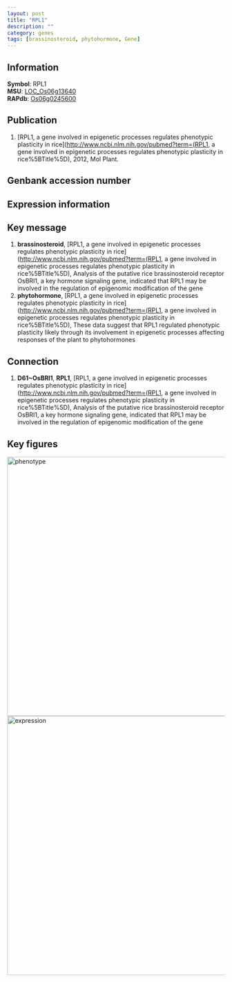 ```yaml
---
layout: post
title: "RPL1"
description: ""
category: genes
tags: [brassinosteroid, phytohormone, Gene]
---
```


## Information
__Symbol__: RPL1  
__MSU__: [LOC_Os06g13640](http://rice.plantbiology.msu.edu/cgi-bin/ORF_infopage.cgi?orf=LOC_Os06g13640)  
__RAPdb__: [Os06g0245600](http://rapdb.dna.affrc.go.jp/viewer/gbrowse_details/irgsp1?name=Os06g0245600)  

## Publication
1. [RPL1, a gene involved in epigenetic processes regulates phenotypic plasticity in rice](http://www.ncbi.nlm.nih.gov/pubmed?term=(RPL1, a gene involved in epigenetic processes regulates phenotypic plasticity in rice%5BTitle%5D), 2012, Mol Plant.

## Genbank accession number

## Expression information

## Key message
1. __brassinosteroid__, [RPL1, a gene involved in epigenetic processes regulates phenotypic plasticity in rice](http://www.ncbi.nlm.nih.gov/pubmed?term=(RPL1, a gene involved in epigenetic processes regulates phenotypic plasticity in rice%5BTitle%5D),  Analysis of the putative rice brassinosteroid receptor OsBRI1, a key hormone signaling gene, indicated that RPL1 may be involved in the regulation of epigenomic modification of the gene
2. __phytohormone__, [RPL1, a gene involved in epigenetic processes regulates phenotypic plasticity in rice](http://www.ncbi.nlm.nih.gov/pubmed?term=(RPL1, a gene involved in epigenetic processes regulates phenotypic plasticity in rice%5BTitle%5D),  These data suggest that RPL1 regulated phenotypic plasticity likely through its involvement in epigenetic processes affecting responses of the plant to phytohormones

## Connection
1. __D61~OsBRI1__, __RPL1__, [RPL1, a gene involved in epigenetic processes regulates phenotypic plasticity in rice](http://www.ncbi.nlm.nih.gov/pubmed?term=(RPL1, a gene involved in epigenetic processes regulates phenotypic plasticity in rice%5BTitle%5D),  Analysis of the putative rice brassinosteroid receptor OsBRI1, a key hormone signaling gene, indicated that RPL1 may be involved in the regulation of epigenomic modification of the gene

## Key figures
<img src="http://ricencode.github.io/images/RPL1.pheno.png" alt="phenotype"  style="width: 600px;"/>

<img src="http://ricencode.github.io/images/RPL1.exp.png" alt="expression"  style="width: 600px;"/>


